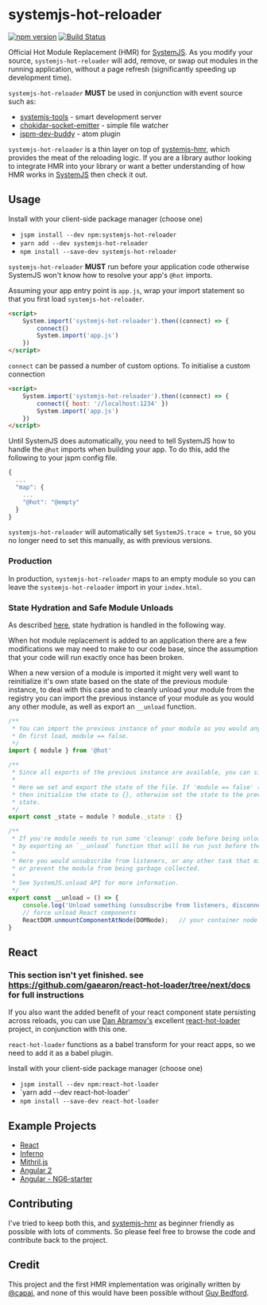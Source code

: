 # systemjs-hot-reloader
[![npm version](https://badge.fury.io/js/systemjs-hot-reloader.svg)](https://badge.fury.io/js/systemjs-hot-reloader)
[![Build Status](https://travis-ci.org/alexisvincent/systemjs-hot-reloader.svg?branch=master)](https://travis-ci.org/alexisvincent/systemjs-hot-reloader)

Official Hot Module Replacement (HMR) for [SystemJS](https://github.com/systemjs/systemjs). As you modify your source, `systemjs-hot-reloader` will add, remove, or swap out modules in the running application, without a page refresh (significantly speeding up development time).

`systemjs-hot-reloader` **MUST** be used in conjunction with event source such as:
- [systemjs-tools](https://github.com/alexisvincent/systemjs-tools) - smart development server
- [chokidar-socket-emitter](https://github.com/capaj/chokidar-socket-emitter) - simple file watcher
- [jspm-dev-buddy](https://atom.io/packages/jspm-dev-buddy) - atom plugin

`systemjs-hot-reloader` is a thin layer on top of [systemjs-hmr](https://github.com/alexisvincent/systemjs-hmr), which provides the meat of the reloading logic. If you are a library author looking to integrate HMR into your library or want a better understanding of how HMR works in [SystemJS](https://github.com/systemjs/systemjs) then check it out.

## Usage
Install with your client-side package manager (choose one)
- `jspm install --dev npm:systemjs-hot-reloader`
- `yarn add --dev systemjs-hot-reloader`
- `npm install --save-dev systemjs-hot-reloader`

`systemjs-hot-reloader` **MUST** run before your application code otherwise SystemJS
won't know how to resolve your app's `@hot` imports.

Assuming your app entry point is `app.js`, wrap your import statement so that you first load `systemjs-hot-reloader`.

```html
<script>
    System.import('systemjs-hot-reloader').then((connect) => {
        connect()
        System.import('app.js')
    })
</script>
```

`connect` can be passed a number of custom options. To initialise a custom connection

```html
<script>
    System.import('systemjs-hot-reloader').then((connect) => {
        connect({ host: '//localhost:1234' })
        System.import('app.js')
    })
</script>
```

Until SystemJS does automatically, you need to tell SystemJS how to handle
the `@hot` imports when building your app. To do this, add the following to
your jspm config file.

```js
{
  ...
  "map": {
    ...
    "@hot": "@empty"
  }
}
```

`systemjs-hot-reloader` will automatically set `SystemJS.trace = true`, so you no longer
need to set this manually, as with previous versions.

### Production
In production, `systemjs-hot-reloader` maps to an empty module so you can leave
the `systemjs-hot-reloader` import in your `index.html`.

### State Hydration and Safe Module Unloads
As described [here](https://github.com/alexisvincent/systemjs-hmr#state-hydration-and-safe-module-unloads), state hydration is handled in the following way.

When hot module replacement is added to an application there are a few modifications we may need to
make to our code base, since the assumption that your code will run exactly once has been broken.

When a new version of a module is imported it might very well want to reinitialize it's own state based
on the state of the previous module instance, to deal with this case and to cleanly unload your module
from the registry you can import the previous instance of your module as you would any other module,
as well as export an `__unload` function.

```javascript
/**
 * You can import the previous instance of your module as you would any other module.
 * On first load, module == false.
 */
import { module } from '@hot'

/**
 * Since all exports of the previous instance are available, you can simply export any state you might want to persist.
 *
 * Here we set and export the state of the file. If 'module == false' (first load),
 * then initialise the state to {}, otherwise set the state to the previously exported
 * state.
 */
export const _state = module ? module._state : {}

/**
 * If you're module needs to run some 'cleanup' code before being unloaded from the system, it can do so,
 * by exporting an `__unload` function that will be run just before the module is deleted from the registry.
 *
 * Here you would unsubscribe from listeners, or any other task that might cause issues in your application,
 * or prevent the module from being garbage collected.
 *
 * See SystemJS.unload API for more information.
 */
export const __unload = () => {
    console.log('Unload something (unsubscribe from listeners, disconnect from socket, etc...)')
    // force unload React components
    ReactDOM.unmountComponentAtNode(DOMNode);	// your container node
}
```

## React
### This section isn't yet finished. see https://github.com/gaearon/react-hot-loader/tree/next/docs for full instructions
If you also want the added benefit of your react component state persisting across
reloads, you can use [Dan Abramov's](https://github.com/gaearon) excellent [react-hot-loader](https://github.com/gaearon/react-hot-loader) project, in conjunction with this one.

`react-hot-loader` functions as a babel transform for your react apps, so we need to add it as a babel plugin.

Install with your client-side package manager (choose one)
- `jspm install --dev npm:react-hot-loader`
- `yarn add --dev react-hot-loader'
- `npm install --save-dev react-hot-loader`

## Example Projects
- [React](https://github.com/capaj/jspm-react)
- [Inferno](https://github.com/capaj/jspm-inferno)
- [Mithril.js](https://github.com/capaj/jspm-mithril)
- [Angular 2](https://github.com/capaj/jspm-ng2)
- [Angular - NG6-starter](https://github.com/capaj/NG6-starter)

## Contributing
I've tried to keep both this, and [systemjs-hmr](https://github.com/alexisvincent/systemjs-hmr) as beginner friendly as possible with lots of comments. So please feel free to browse the code and contribute back to the project.

## Credit
This project and the first HMR implementation was originally written by [@capaj](https://github.com/capaj), and none of this would have been possible without [Guy Bedford](https://github.com/guybedford).

